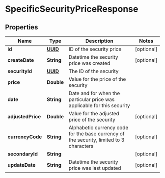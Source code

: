
# SpecificSecurityPriceResponse

## Properties
Name | Type | Description | Notes
------------ | ------------- | ------------- | -------------
**id** | [**UUID**](UUID.md) | ID of the security price |  [optional]
**createDate** | **String** | Datetime the security price was created |  [optional]
**securityId** | [**UUID**](UUID.md) | The ID of the security | 
**price** | **Double** | Value for the price of the security | 
**date** | **String** | Date and for when the particular price was applicable for this security | 
**adjustedPrice** | **Double** | Value for the adjusted price of the security |  [optional]
**currencyCode** | **String** | Alphabetic currency code for the base currency of the security, limited to 3 characters |  [optional]
**secondaryId** | **String** |  |  [optional]
**updateDate** | **String** | Datetime the security price was last updated |  [optional]




